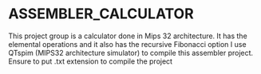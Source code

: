 # ASSEMBLER_CALCULATOR
This project group is a calculator done in Mips 32 architecture. It has the elemental operations and it also has the recursive Fibonacci option
I use QTspim (MIPS32 architecture simulator) to compile this assembler project. Ensure to put .txt extension to compile the project
